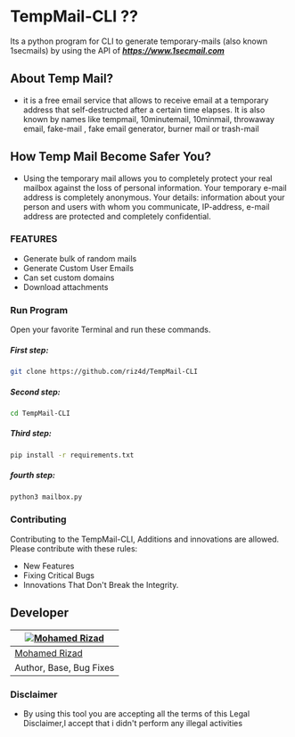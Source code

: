 # TempMail-CLI ??
Its a python program for CLI to generate temporary-mails (also known 1secmails) by using the API of **_https://www.1secmail.com_**

## About Temp Mail?
 -  it is a free email service that allows to receive email at a temporary address that self-destructed after a certain time elapses. It is also known by names like  tempmail, 10minutemail, 10minmail, throwaway email, fake-mail , fake email generator, burner mail or trash-mail

## How Temp Mail Become Safer You?
 -  Using the temporary mail allows you to completely protect your real mailbox against the loss of personal information. Your temporary e-mail address is completely anonymous. Your details: information about your person and users with whom you communicate, IP-address, e-mail address are protected and completely confidential.
### FEATURES
 - Generate bulk of random mails
 - Generate Custom User Emails
 - Can set custom domains
 - Download attachments
 
### Run Program

Open your favorite Terminal and run these commands.

##### First step:

```sh
git clone https://github.com/riz4d/TempMail-CLI
```

##### Second step:

```sh
cd TempMail-CLI
```

##### Third step:

```sh
pip install -r requirements.txt
```

##### fourth step:

```sh
python3 mailbox.py
```

### Contributing
Contributing to the TempMail-CLI, Additions and innovations are allowed.
Please contribute with these rules:
- New Features 
- Fixing Critical Bugs
- Innovations That Don't Break the Integrity.

## Developer

[![Mohamed Rizad](https://github.com/riz4d.png?size=100)](https://github.com/riz4d) |
----|
[Mohamed Rizad](https://t.me/riz4d) |
Author, Base, Bug Fixes  |


### Disclaimer
 - By using this tool you are accepting all the terms of this Legal Disclaimer,I accept that i didn't perform any illegal activities
